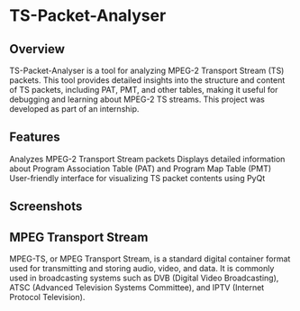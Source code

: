 # TS-Packet-Analyser
## Overview
TS-Packet-Analyser is a tool for analyzing MPEG-2 Transport Stream (TS) packets. This tool provides detailed insights into the structure and content of TS packets, including PAT, PMT, and other tables, making it useful for debugging and learning about MPEG-2 TS streams. This project was developed as part of an internship.

## Features
Analyzes MPEG-2 Transport Stream packets
Displays detailed information about Program Association Table (PAT) and Program Map Table (PMT)
User-friendly interface for visualizing TS packet contents using PyQt

## Screenshots

## MPEG Transport Stream
MPEG-TS, or MPEG Transport Stream, is a standard digital container format used for transmitting and storing audio, video, and data. It is commonly used in broadcasting systems such as DVB (Digital Video Broadcasting), ATSC (Advanced Television Systems Committee), and IPTV (Internet Protocol Television).

